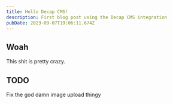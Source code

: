 ```yaml
---
title: Hello Decap CMS!
description: First blog post using the Decap CMS integration
pubDate: 2023-09-07T19:06:11.674Z
---
```

## W﻿oah

T﻿his shit is pretty crazy.

## T﻿ODO

F﻿ix the god damn image upload thingy